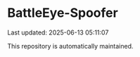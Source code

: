 # BattleEye-Spoofer

Last updated: 2025-06-13 05:11:07

This repository is automatically maintained.

